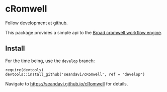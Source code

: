 # cRomwell

Follow development at [github](https://github.com/seandavi/cRomwell).

This package provides a simple api to the [Broad cromwell workflow engine](https://github.com/broadinstitute/cromwell).

## Install

For the time being, use the `develop` branch:

```{r}
require(devtools)
devtools::install_github('seandavi/cRomwell', ref = "develop")
```

Navigate to https://seandavi.github.io/cRomwell for details.
